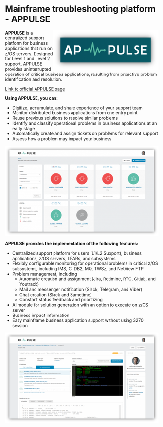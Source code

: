 # Mainframe troubleshooting platform - APPULSE
<img src="img/logo.png" align="right">

**APPULSE** is a centralized support platform for business applications that run on z/OS servers. Designed for Level
1 and Level 2 support, APPULSE provides uninterrupted operation of critical business applications, resulting from
proactive problem identification and resolution.

[Link to official APPULSE page](https://appulse.info/)

**Using APPULSE, you can:**
* Digitize, accumulate, and share experience of your support team
* Monitor distributed business applications from one entry point
* Reuse previous solutions to resolve similar problems
* Identify and classify operational problems in business applications at an early stage
* Automatically create and assign tickets on problems for relevant support
* Assess how a problem may impact your business

![](img/appulse-home-page.png)

**APPULSE provides the implementation of the following features:**
* Centralized support platform for users (L1/L2 Support), business applications, z/OS servers, LPARs, and
subsystems
* Flexibly configurable monitoring for operational problems in critical z/OS subsystems, including IMS, CI
DB2, MQ, TWSz, and NetView FTP
* Problem management, including
    * Automatic creation and assignment (Jira, Redmine, RTC, Gitlab, and Youtrack)
    * Mail and messenger notification (Slack, Telegram, and Viber)
    * Chat creation (Slack and Sametime)
    * Constant status feedback and prioritizing
* AI module for solution generation with an option to execute on z/OS server
* Business impact information
* Easy mainframe business application support without using 3270 session

![](img/appulse-template.png)
